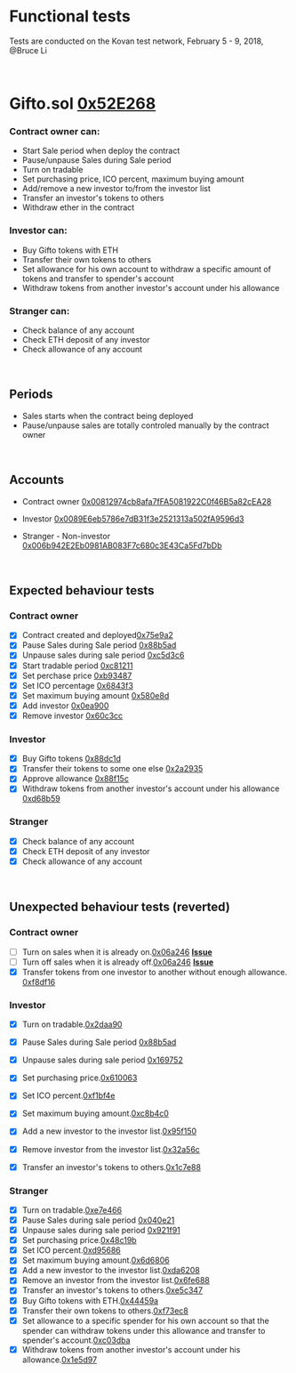 # Functional tests
Tests are conducted on the Kovan test network, February 5 - 9, 2018, @Bruce Li

<br>

# Gifto.sol [0x52E268](https://kovan.etherscan.io/address/0x52E268d6e557A0Ac0D5bA947879776116f57723D)

### Contract owner can:

* Start Sale period when deploy the contract
* Pause/unpause Sales during Sale period
* Turn on tradable
* Set purchasing price, ICO percent, maximum buying amount
* Add/remove a new investor to/from the investor list
* Transfer an investor's tokens to others
* Withdraw ether in the contract

### Investor can:

* Buy Gifto tokens with ETH
* Transfer their own tokens to others
* Set allowance for his own account to withdraw a specific amount of tokens and transfer to spender's account
* Withdraw tokens from another investor's account under his allowance

### Stranger can:

* Check balance of any account
* Check ETH deposit of any investor
* Check allowance of any account

<br>

## Periods
* Sales starts when the contract being deployed
* Pause/unpause sales are totally controled manually by the contract owner

<br>

## Accounts

* Contract owner [0x00812974cb8afa7fFA5081922C0f46B5a82cEA28](https://kovan.etherscan.io/address/0x00812974cb8afa7fFA5081922C0f46B5a82cEA28)

* Investor [0x0089E6eb5786e7dB31f3e2521313a502fA9596d3](https://kovan.etherscan.io/address/0x0089E6eb5786e7dB31f3e2521313a502fA9596d3)

* Stranger - Non-investor [0x006b942E2Eb0981AB083F7c680c3E43Ca5Fd7bDb](https://kovan.etherscan.io/address/0x006b942E2Eb0981AB083F7c680c3E43Ca5Fd7bDb)

<br>

## Expected behaviour tests

### Contract owner
 - [x] Contract created and deployed[0x75e9a2](https://kovan.etherscan.io/tx/0x75e9a21c1bfa45fff74332e3d30d782b370c254f6a2c713c92c02b2b07956325) 
 - [x] Pause Sales during Sale period [0x88b5ad](https://kovan.etherscan.io/tx/0x88b5ad5145a84744c70269a0fe06680bbba044b1de28390c3b4564448dfb1975)
 - [x] Unpause sales during sale period [0xc5d3c6](https://kovan.etherscan.io/tx/0xc5d3c604ff9d9d77a7f154b5d583f0fb0d6e6d91323b23a46ea4fafcac56845d)
 - [x] Start tradable period [0xc81211](https://kovan.etherscan.io/tx/0xc81211612c8b5614e875be14c8a02ab48601ca86501b00f46e50f7ac9191cc6e)
 - [x] Set perchase price [0xb93487](https://kovan.etherscan.io/tx/0xb934875bf608b85a6f2a62eea3bcdb3e09f48dff2968e9e27573591a8df3f57f)
 - [x] Set ICO percentage [0x6843f3](https://kovan.etherscan.io/tx/0x6843f39765dc2bb37c6fb7bb64dd83564cd9c73f4b4ff853ade6899e2e2a6f0f) 
 - [x] Set maximum buying amount [0x580e8d](https://kovan.etherscan.io/tx/0x580e8d2ebb8dfff62ff22fd77f715727882a9dcbcd8737aa0d036e95ffb3bf98)
 - [x] Add investor [0x0ea900](https://kovan.etherscan.io/tx/0x0ea90040b32bd6f500e0f467e9a1972754edce1b103ddd2433edcc1f76793633)
 - [x] Remove investor [0x60c3cc](https://kovan.etherscan.io/tx/0x60c3cc9a287e72a57950e0e499a17edeb4ada67d010cf39af4d9ce1db5fb55b3)
 <!-- - [x] Withdraw ether in the contract.[0x5c16b1](https://kovan.etherscan.io/tx/0x5c16b12c6c9c89a5e6f17228479436e1809513d5f643e32a31f36806bc6ca076) -->

### Investor
 - [x] Buy Gifto tokens [0x88dc1d](https://kovan.etherscan.io/tx/0x88dc1d0890512f8d825cd4634b6277c98beffa2dee32a352491d809421120d20)
 - [x] Transfer their tokens to some one else [0x2a2935](https://kovan.etherscan.io/tx/0x2a293534127fe212a137dfaf063ab17c174b78c9d43edd2c9001d7865c5296f0)
 - [x] Approve allowance [0x88f15c](https://kovan.etherscan.io/tx/0x88f15cf4ba931888a4c2a713e67ccb231b6d0876fe26319dbafaa629ffe84657)
 - [x] Withdraw tokens from another investor's account under his allowance [0xd68b59](https://kovan.etherscan.io/tx/0xd68b5995129002c6804e2c1114ca0566cfcb7b89a913d035977cbe395f3ac05c)
 
### Stranger
 - [x] Check balance of any account
 - [x] Check ETH deposit of any investor
 - [x] Check allowance of any account

<br>

## Unexpected behaviour tests (reverted)

### Contract owner
 - [ ] Turn on sales when it is already on.[0x06a246](https://kovan.etherscan.io/tx/0x06a246d6e7cecc2d9223dea578472431b0ffec77f9c8c6d3810f14aa23b67d5c)
 **[Issue](https://github.com/tikonoff/gifto/issues/22)**
 - [ ] Turn off sales when it is already off.[0x06a246](https://kovan.etherscan.io/tx/0x06a246d6e7cecc2d9223dea578472431b0ffec77f9c8c6d3810f14aa23b67d5c)
 **[Issue](https://github.com/tikonoff/gifto/issues/22)**
 - [x] Transfer tokens from one investor to another without enough allowance. [0xf8df16](https://kovan.etherscan.io/tx/0xf8df16329984d6906d0bee6086e29fbe11b4d0ed6f78e482d226065099692637)

### Investor
 - [x] Turn on tradable.[0x2daa90](https://kovan.etherscan.io/tx/0x2daa906870f9a11888a061d9c46502cc19ef5f0b8eb3d7592f8a38bdf569f47b)
 - [x] Pause Sales during Sale period [0x88b5ad](https://kovan.etherscan.io/tx/0x88b5ad5145a84744c70269a0fe06680bbba044b1de28390c3b4564448dfb1975)
 - [x] Unpause sales during sale period [0x169752](https://kovan.etherscan.io/tx/0x1697529ff793cb2085862e8dacca768fbe38d27f73ce12a598611987c8e69703)
 - [x] Set purchasing price.[0x610063](https://kovan.etherscan.io/tx/0x6100631b332ed6e3cef73b9270c3fd9de97b0ee822b6a082964bbbac5631fde8)
 - [x] Set ICO percent.[0xf1bf4e](https://kovan.etherscan.io/tx/0xf1bf4e78c5cd8da10d78cc43d242b60fc5d05739ac693273392ffcf1bdaa6136)
 - [x] Set maximum buying amount.[0xc8b4c0](https://kovan.etherscan.io/tx/0xc8b4c0cef33164ac23e27426725acdc35d896def81c4267cfcb60eea07d4c96f)
 - [x] Add a new investor to the investor list.[0x95f150](https://kovan.etherscan.io/tx/0x95f150e73cd672ee8ab7228004e95cd3f0c14da5f52ad0d02b4ee3b452adeac2)
 - [x] Remove investor from the investor list.[0x32a56c](https://kovan.etherscan.io/tx/0x32a56c2d1a4e23f1b51371d7fc390f9f5333c2e9985c29b65a1d4c01ef498fb4)
 - [x] Transfer an investor's tokens to others.[0x1c7e88](https://kovan.etherscan.io/tx/0x1c7e88c955220d6b8daf456af63f0c28153c88284b4650c94c3576348ff22b47)


### Stranger
 - [x] Turn on tradable.[0xe7e466](https://kovan.etherscan.io/tx/0xe7e4665c1278ea73a1c0aabef70f43d1279fdf86dd3d8df15e461e82c4654d3f)
 - [x] Pause Sales during sale period [0x040e21](https://kovan.etherscan.io/tx/0x040e21f8fcf818ab19b8e7821d113ad18cf4a9d25182c060b8785f369a6e3946)
 - [x] Unpause sales during sale period [0x921f91](https://kovan.etherscan.io/tx/0x921f915149f37750d7193627cb6aad822fbeeae0eb326af12b5cfe0d7c21de62)
 - [x] Set purchasing price.[0x48c19b](https://kovan.etherscan.io/tx/0x48c19b1572f2868e9f21aa9d949e59b8cb0c19d69e4687868ca0412b46fa3573)
 - [x] Set ICO percent.[0xd95686](https://kovan.etherscan.io/tx/0xd956863981e5bfb3b8921e15eb4e51fd7e76910ad5c231a2bcf4402168a636f2)
 - [x] Set maximum buying amount.[0x6d6806](https://kovan.etherscan.io/tx/0x6d680665693d1e5d0e3b977c1d594bc425a483f3024503f39ebbf6c438b2a172)
 - [x] Add a new investor to the investor list.[0xda6208](https://kovan.etherscan.io/tx/0xda62086f5c48660a87c2e31b8e00c83dabb236050b0dbbddffc6b3bf3c1a109c)
 - [x] Remove an investor from the investor list.[0x6fe688](https://kovan.etherscan.io/tx/0x6fe688222cf80c2ab6131d085728ca21bf2549203cfa475a683a158ceb2423c3)
 - [x] Transfer an investor's tokens to others.[0xe5c347](https://kovan.etherscan.io/tx/0xe5c3476c3bcccb06c04163e88f4cd502369e7bbedea9eeb806cf538393a5c09a)
 - [x] Buy Gifto tokens with ETH.[0x44459a](https://kovan.etherscan.io/tx/0x44459ab7af839d2bb5234287c63c1b8b96d671bea2c5223bae69c42eb767f8aa)
 - [x] Transfer their own tokens to others.[0xf73ec8](https://kovan.etherscan.io/tx/0xf73ec878e9941567e17457c7585e2656babefec0db4ad2bd54da697222f557b6)
 - [x] Set allowance to a specific spender for his own account so that the spender can withdraw tokens under this allowance and transfer to spender's account.[0xc03dba](https://kovan.etherscan.io/tx/0xc03dbacddd3cb4279331b4bc1996e3f596123a0f2fdda8b80f4ec28b3bea44a9)
 - [x] Withdraw tokens from another investor's account under his allowance.[0x1e5d97](https://kovan.etherscan.io/tx/0x1e5d97002d2cc2e1a139f7f36239959d68e717b35f198ca65376f1b59cabf135)
